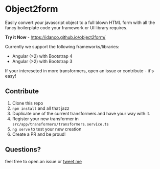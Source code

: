 # Object2form

Easily convert your javascript object to a full blown HTML form with all the fancy boilerplate code your framework or UI library requires.

**Try it Now** - https://idanco.github.io/object2form/

Currently we support the following frameworks/libraries:
- Angular (>2) with Bootstrap 4
- Angular (>2) with Bootstrap 3

If your intereseted in more transformers, open an issue or contribute - it's easy!

## Contribute

1. Clone this repo
2. `npm install` and all that jazz
3. Duplicate one of the current transformers and have your way with it.
4. Register your new transformer in `src/app/transformers/transformers.service.ts`
5. `ng serve` to test your new creation
6. Create a PR and be proud!

## Questions?

feel free to open an issue or [tweet me](https://twitter.com/Idan_Co)
